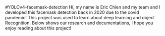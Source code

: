 #YOLOv4-facemask-detection
Hi, my name is Eric Chien and my team and I developed this facemask detection back in 2020 due to the covid pandemic! This project was used to learn about deep learning and object Recognition. Below shows our research and documentations, I hope you enjoy reading about this project!
